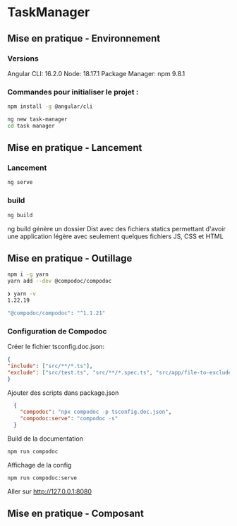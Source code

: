 # TaskManager

## Mise en pratique - Environnement

### Versions

Angular CLI: 16.2.0
Node: 18.17.1
Package Manager: npm 9.8.1

### Commandes pour initialiser le projet :
```bash
npm install -g @angular/cli

ng new task-manager
cd task manager

```

## Mise en pratique - Lancement

### Lancement
```bash
ng serve
```

### build
```bash
ng build
```
ng build génère un dossier Dist avec des fichiers statics permettant d'avoir une application légère avec seulement quelques fichiers JS, CSS et HTML

## Mise en pratique - Outillage

```bash
npm i -g yarn
yarn add --dev @compodoc/compodoc

❯ yarn -v
1.22.19

"@compodoc/compodoc": "^1.1.21"
```
### Configuration de Compodoc

Créer le fichier tsconfig.doc.json:
```json
{
"include": ["src/**/*.ts"],
"exclude": ["src/test.ts", "src/**/*.spec.ts", "src/app/file-to-exclude.ts"]
}
```
Ajouter des scripts dans package.json
```json
  {
    "compodoc": "npx compodoc -p tsconfig.doc.json",
    "compodoc:serve": "compodoc -s"
  }
```
Build de la documentation
```bash
npm run compodoc
```
Affichage de la config
```bash
npm run compodoc:serve
```
Aller sur http://127.0.0.1:8080

## Mise en pratique - Composant
